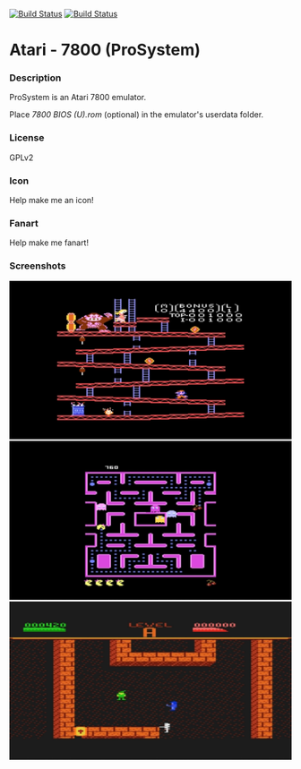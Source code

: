[![Build Status](https://travis-ci.org/kodi-game/game.libretro.prosystem.svg?branch=master)](https://travis-ci.org/kodi-game/game.libretro.prosystem)
[![Build Status](https://ci.appveyor.com/api/projects/status/github/kodi-game/game.libretro.prosystem?svg=true)](https://ci.appveyor.com/project/kodi-game/game-libretro-prosystem)

# Atari - 7800 (ProSystem)

### Description

ProSystem is an Atari 7800 emulator.

Place *7800 BIOS (U).rom* (optional) in the emulator&apos;s userdata folder.

### License

GPLv2

### Icon

Help make me an icon!

### Fanart

Help make me fanart!

### Screenshots

![Screenshot](game.libretro.prosystem/resources/screenshot-01.jpg)
![Screenshot](game.libretro.prosystem/resources/screenshot-02.jpg)
![Screenshot](game.libretro.prosystem/resources/screenshot-03.jpg)
